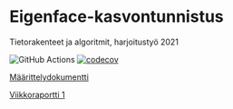 # Eigenface-kasvontunnistus
Tietorakenteet ja algoritmit, harjoitustyö 2021

![GitHub Actions](https://github.com/seirepo/Eigenface-kasvontunnistus/workflows/CI/badge.svg)
[![codecov](https://codecov.io/gh/seirepo/Eigenface-kasvontunnistus/branch/main/graph/badge.svg?token=FFWXC4DK9P)](https://codecov.io/gh/seirepo/Eigenface-kasvontunnistus)

[Määrittelydokumentti](dokumentaatio/maarittelydokumentti.md)

[Viikkoraportti 1](dokumentaatio/viikkoraportti-1.md)
